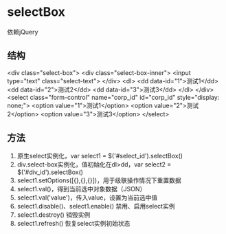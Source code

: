 # selectBox

依赖jQuery

## 结构
 &lt;div class="select-box"&gt;
     &lt;div class="select-box-inner"&gt;
         &lt;input type="text" class="select-text"&gt;
     &lt;/div&gt;
     &lt;dl&gt;
         &lt;dd data-id="1"&gt;测试1&lt;/dd&gt;
         &lt;dd data-id="2"&gt;测试2&lt;/dd&gt;
         &lt;dd data-id="3"&gt;测试3&lt;/dd&gt;
     &lt;/dl&gt;
 &lt;/div&gt;
 &lt;select class="form-control" name="corp_id" id="corp_id" style="display: none;"&gt;
    &lt;option value="1"&gt;测试1&lt;/option&gt;
    &lt;option value="2"&gt;测试2&lt;/option&gt;
    &lt;option value="3"&gt;测试3&lt;/option&gt;
 &lt;/select&gt;

## 方法

1. 原生select实例化，var select1 = $('#select_id').selectBox()
2. div.select-box实例化，值初始化在dl&gt;dd，var select2 = $('#div_id').selectBox()
3. select1.setOptions([{},{},{}])，用于级联操作情况下重置数据
4. select1.val()，得到当前选中对象数据（JSON）
5. select1.val('value')，传入value，设置为当前选中值
6. select1.disable()、select1.enable() 禁用、启用select实例
7. select1.destroy() 销毁实例
8. select1.refresh() 恢复select实例初始状态
